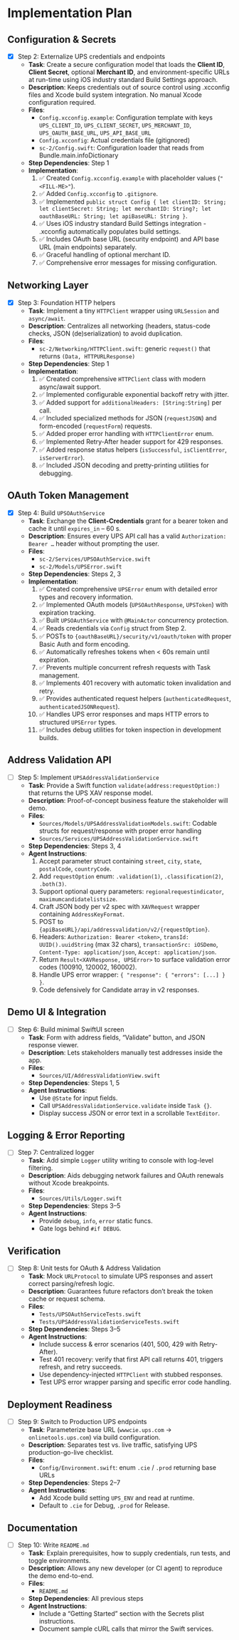 # Implementation Plan

## Configuration & Secrets

- [x] Step 2: Externalize UPS credentials and endpoints
  - **Task**: Create a secure configuration model that loads the **Client ID**, **Client Secret**, optional **Merchant ID**, and environment-specific URLs at run-time using iOS industry standard Build Settings approach.
  - **Description**: Keeps credentials out of source control using .xcconfig files and Xcode build system integration. No manual Xcode configuration required.
  - **Files**:
    - `Config.xcconfig.example`: Configuration template with keys `UPS_CLIENT_ID`, `UPS_CLIENT_SECRET`, `UPS_MERCHANT_ID`, `UPS_OAUTH_BASE_URL`, `UPS_API_BASE_URL`
    - `Config.xcconfig`: Actual credentials file (gitignored)
    - `sc-2/Config.swift`: Configuration loader that reads from Bundle.main.infoDictionary
  - **Step Dependencies**: Step 1
  - **Implementation**:
    1. ✅ Created `Config.xcconfig.example` with placeholder values (`"<FILL-ME>"`).
    2. ✅ Added `Config.xcconfig` to `.gitignore`.
    3. ✅ Implemented `public struct Config { let clientID: String; let clientSecret: String; let merchantID: String?; let oauthBaseURL: String; let apiBaseURL: String }`.
    4. ✅ Uses iOS industry standard Build Settings integration - .xcconfig automatically populates build settings.
    5. ✅ Includes OAuth base URL (security endpoint) and API base URL (main endpoints) separately.
    6. ✅ Graceful handling of optional merchant ID.
    7. ✅ Comprehensive error messages for missing configuration.

## Networking Layer

- [x] Step 3: Foundation HTTP helpers
  - **Task**: Implement a tiny `HTTPClient` wrapper using `URLSession` and `async/await`.
  - **Description**: Centralizes all networking (headers, status-code checks, JSON (de)serialization) to avoid duplication.
  - **Files**:
    - `sc-2/Networking/HTTPClient.swift`: generic `request()` that returns `(Data, HTTPURLResponse)`
  - **Step Dependencies**: Step 1
  - **Implementation**:
    1. ✅ Created comprehensive `HTTPClient` class with modern async/await support.
    2. ✅ Implemented configurable exponential backoff retry with jitter.
    3. ✅ Added support for `additionalHeaders: [String:String]` per call.
    4. ✅ Included specialized methods for JSON (`requestJSON`) and form-encoded (`requestForm`) requests.
    5. ✅ Added proper error handling with `HTTPClientError` enum.
    6. ✅ Implemented Retry-After header support for 429 responses.
    7. ✅ Added response status helpers (`isSuccessful`, `isClientError`, `isServerError`).
    8. ✅ Included JSON decoding and pretty-printing utilities for debugging.

## OAuth Token Management

- [x] Step 4: Build `UPSOAuthService`
  - **Task**: Exchange the **Client-Credentials** grant for a bearer token and cache it until `expires_in` – 60 s.
  - **Description**: Ensures every UPS API call has a valid `Authorization: Bearer …` header without prompting the user.
  - **Files**:
    - `sc-2/Services/UPSOAuthService.swift`
    - `sc-2/Models/UPSError.swift`
  - **Step Dependencies**: Steps 2, 3
  - **Implementation**:
    1. ✅ Created comprehensive `UPSError` enum with detailed error types and recovery information.
    2. ✅ Implemented OAuth models (`UPSOAuthResponse`, `UPSToken`) with expiration tracking.
    3. ✅ Built `UPSOAuthService` with `@MainActor` concurrency protection.
    4. ✅ Reads credentials via `Config` struct from Step 2.
    5. ✅ POSTs to `{oauthBaseURL}/security/v1/oauth/token` with proper Basic Auth and form encoding.
    6. ✅ Automatically refreshes tokens when < 60s remain until expiration.
    7. ✅ Prevents multiple concurrent refresh requests with Task management.
    8. ✅ Implements 401 recovery with automatic token invalidation and retry.
    9. ✅ Provides authenticated request helpers (`authenticatedRequest`, `authenticatedJSONRequest`).
    10. ✅ Handles UPS error responses and maps HTTP errors to structured `UPSError` types.
    11. ✅ Includes debug utilities for token inspection in development builds.

## Address Validation API

- [ ] Step 5: Implement `UPSAddressValidationService`
  - **Task**: Provide a Swift function `validate(address:requestOption:)` that returns the UPS XAV response model.
  - **Description**: Proof-of-concept business feature the stakeholder will demo.
  - **Files**:
    - `Sources/Models/UPSAddressValidationModels.swift`: Codable structs for request/response with proper error handling
    - `Sources/Services/UPSAddressValidationService.swift`
  - **Step Dependencies**: Steps 3, 4
  - **Agent Instructions**:
    1. Accept parameter struct containing `street`, `city`, `state`, `postalCode`, `countryCode`.
    2. Add `requestOption` enum: `.validation(1)`, `.classification(2)`, `.both(3)`.
    3. Support optional query parameters: `regionalrequestindicator`, `maximumcandidatelistsize`.
    4. Craft JSON body per v2 spec with `XAVRequest` wrapper containing `AddressKeyFormat`.
    5. POST to `{apiBaseURL}/api/addressvalidation/v2/{requestOption}`.
    6. Headers: `Authorization: Bearer <token>`, `transId: UUID().uuidString` (max 32 chars), `transactionSrc: iOSDemo`, `Content-Type: application/json`, `Accept: application/json`.
    7. Return `Result<XAVResponse, UPSError>` to surface validation error codes (100910, 120002, 160002).
    8. Handle UPS error wrapper: `{ "response": { "errors": [...] } }`.
    9. Code defensively for Candidate array in v2 responses.

## Demo UI & Integration

- [ ] Step 6: Build minimal SwiftUI screen
  - **Task**: Form with address fields, “Validate” button, and JSON response viewer.
  - **Description**: Lets stakeholders manually test addresses inside the app.
  - **Files**:
    - `Sources/UI/AddressValidationView.swift`
  - **Step Dependencies**: Steps 1, 5
  - **Agent Instructions**:
    - Use `@State` for input fields.
    - Call `UPSAddressValidationService.validate` inside `Task {}`.
    - Display success JSON or error text in a scrollable `TextEditor`.

## Logging & Error Reporting

- [ ] Step 7: Centralized logger
  - **Task**: Add simple `Logger` utility writing to console with log-level filtering.
  - **Description**: Aids debugging network failures and OAuth renewals without Xcode breakpoints.
  - **Files**:
    - `Sources/Utils/Logger.swift`
  - **Step Dependencies**: Steps 3–5
  - **Agent Instructions**:
    - Provide `debug`, `info`, `error` static funcs.
    - Gate logs behind `#if DEBUG`.

## Verification

- [ ] Step 8: Unit tests for OAuth & Address Validation
  - **Task**: Mock `URLProtocol` to simulate UPS responses and assert correct parsing/refresh logic.
  - **Description**: Guarantees future refactors don’t break the token cache or request schema.
  - **Files**:
    - `Tests/UPSOAuthServiceTests.swift`
    - `Tests/UPSAddressValidationServiceTests.swift`
  - **Step Dependencies**: Steps 3–5
  - **Agent Instructions**:
    - Include success & error scenarios (401, 500, 429 with Retry-After).
    - Test 401 recovery: verify that first API call returns 401, triggers refresh, and retry succeeds.
    - Use dependency-injected `HTTPClient` with stubbed responses.
    - Test UPS error wrapper parsing and specific error code handling.

## Deployment Readiness

- [ ] Step 9: Switch to Production UPS endpoints
  - **Task**: Parameterize base URL (`wwwcie.ups.com` → `onlinetools.ups.com`) via build configuration.
  - **Description**: Separates test vs. live traffic, satisfying UPS production-go-live checklist.
  - **Files**:
    - `Config/Environment.swift`: enum `.cie` / `.prod` returning base URLs
  - **Step Dependencies**: Steps 2–7
  - **Agent Instructions**:
    - Add Xcode build setting `UPS_ENV` and read at runtime.
    - Default to `.cie` for Debug, `.prod` for Release.

## Documentation

- [ ] Step 10: Write `README.md`
  - **Task**: Explain prerequisites, how to supply credentials, run tests, and toggle environments.
  - **Description**: Allows any new developer (or CI agent) to reproduce the demo end-to-end.
  - **Files**:
    - `README.md`
  - **Step Dependencies**: All previous steps
  - **Agent Instructions**:
    - Include a “Getting Started” section with the Secrets plist instructions.
    - Document sample cURL calls that mirror the Swift services.
